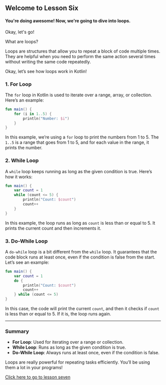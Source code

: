 
## Welcome to Lesson Six

#### You're doing awesome! Now, we're going to dive into loops.

Okay, let's go!

What are loops?

Loops are structures that allow you to repeat a block of code multiple times. They are helpful when you need to perform the same action several times without writing the same code repeatedly.

Okay, let’s see how loops work in Kotlin!

### 1. **For Loop**

The `for` loop in Kotlin is used to iterate over a range, array, or collection. Here’s an example:

```kotlin
fun main() {
    for (i in 1..5) {
        println("Number: $i")
    }
}
```

In this example, we’re using a `for` loop to print the numbers from 1 to 5. The `1..5` is a range that goes from 1 to 5, and for each value in the range, it prints the number.

### 2. **While Loop**

A `while` loop keeps running as long as the given condition is true. Here’s how it works:

```kotlin
fun main() {
    var count = 1
    while (count <= 5) {
        println("Count: $count")
        count++
    }
}
```

In this example, the loop runs as long as `count` is less than or equal to 5. It prints the current count and then increments it.

### 3. **Do-While Loop**

A `do-while` loop is a bit different from the `while` loop. It guarantees that the code block runs at least once, even if the condition is false from the start. Let’s see an example:

```kotlin
fun main() {
    var count = 1
    do {
        println("Count: $count")
        count++
    } while (count <= 5)
}
```

In this case, the code will print the current `count`, and then it checks if `count` is less than or equal to 5. If it is, the loop runs again.

---

### Summary

- **For Loop**: Used for iterating over a range or collection.
- **While Loop**: Runs as long as the given condition is true.
- **Do-While Loop**: Always runs at least once, even if the condition is false.

Loops are really powerful for repeating tasks efficiently. You’ll be using them a lot in your programs!

[Click here to go to lesson seven](https://github.com/ozaiithejava/Kotlin-Epsolide/blob/main/lessons/lesson7.md)
